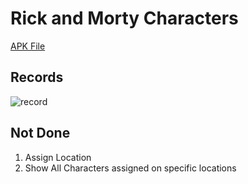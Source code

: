 # Rick and Morty Characters

[APK File](https://github.com/novianr90/rick-and-morty-characters/blob/master/app/apks/app-debug.apk)

## Records

![record](https://github.com/novianr90/rick-and-morty-characters/assets/90640041/454905e4-98d2-4ff9-816e-4775f639044d)

## Not Done
1. Assign Location
2. Show All Characters assigned on specific locations
